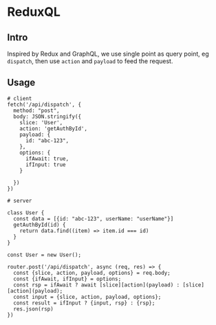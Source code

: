 # ReduxQL

## Intro

Inspired by Redux and GraphQL, we use single point as query point, eg `dispatch`, then use `action` and `payload` to feed the request.

## Usage

```
# client
fetch('/api/dispatch', {
  method: "post",
  body: JSON.stringify({
    slice: 'User',
    action: 'getAuthById',
    payload: {
      id: "abc-123",
    },
    options: {
      ifAwait: true,
      ifInput: true
    }
    
  })
})
```

```
# server

class User {
  const data = [{id: "abc-123", userName: "userName"}]
  getAuthById(id) {
    return data.find((item) => item.id === id)
  }
}

const User = new User();

router.post('/api/dispatch', async (req, res) => {
  const {slice, action, payload, options} = req.body;
  const {ifAwait, ifInput} = options;
  const rsp = ifAwait ? await [slice][action](payload) : [slice][action](payload);
  const input = {slice, action, payload, options};
  const result = ifInput ? {input, rsp} : {rsp};
  res.json(rsp)
})
```
